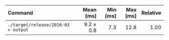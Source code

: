 | Command | Mean [ms] | Min [ms] | Max [ms] | Relative |
|:---|---:|---:|---:|---:|
| `./target/release/2016-03 > output` | 9.2 ± 0.8 | 7.3 | 12.8 | 1.00 |
